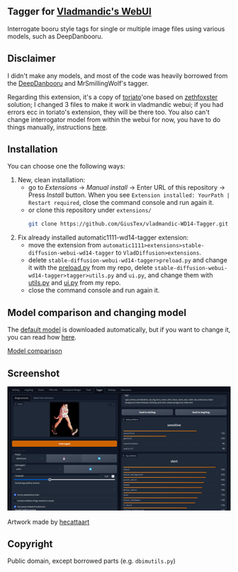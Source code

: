 Tagger for [Vladmandic's WebUI](https://github.com/vladmandic/automatic)
---
Interrogate booru style tags for single or multiple image files using various models, such as DeepDanbooru.

## Disclaimer
I didn't make any models, and most of the code was heavily borrowed from the [DeepDanbooru](https://github.com/KichangKim/DeepDanbooru) and MrSmillingWolf's tagger.

Regarding this extension, it's a copy of [toriato](https://github.com/toriato/stable-diffusion-webui-wd14-tagger)'one based on [zethfoxster](https://github.com/vladmandic/automatic/issues/335#issuecomment-1524418813) solution; I changed 3 files to make it work in vladmandic webui; if you had errors ecc in toriato's extension, they will be there too. You also can't change interrogator model from within the webui for now, you have to do things manually, instructions [here](changing-model.md).

## Installation
You can choose one the following ways:
1. New, clean installation:
   - go to *Extensions* -> *Manual install* -> Enter URL of this repository -> Press *Install* button. When you see `Extension installed: YourPath | Restart required`, close the command console and run again it.
   - or clone this repository under `extensions/`
      ```sh
      git clone https://github.com/GiusTex/vladmandic-WD14-Tagger.git extensions/vladmandic-WD14-Tagger
      ```
2. Fix already installed automatic1111-wd14-tagger extension:
   - move the extension from `automatic1111>extensions>stable-diffusion-webui-wd14-tagger` to `VladDiffusion>extensions`.
   - delete `stable-diffusion-webui-wd14-tagger>preload.py` and change it with the [preload.py](https://github.com/GiusTex/vladmandic-WD14-Tagger/blob/main/preload.py) from my repo, delete `stable-diffusion-webui-wd14-tagger>tagger>utils.py` and `ui.py`, and change them with [utils.py](https://github.com/GiusTex/vladmandic-WD14-Tagger/blob/main/tagger/utils.py) and [ui.py](https://github.com/GiusTex/vladmandic-WD14-Tagger/blob/main/tagger/ui.py) from my repo.
   - close the command console and run again it.

## Model comparison and changing model
The [default model](https://huggingface.co/SmilingWolf/wd-v1-4-vit-tagger-v2/tree/main) is downloaded automatically, but if you want to change it, you can read how [here](changing-model.md).

[Model comparison](docs/model-comparison.md)

## Screenshot
![Screenshot](docs/screenshot.png)

Artwork made by [hecattaart](https://vk.com/hecattaart?w=wall-89063929_3767)

## Copyright

Public domain, except borrowed parts (e.g. `dbimutils.py`)
